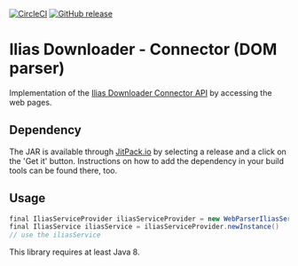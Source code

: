 [![CircleCI](https://circleci.com/gh/thetric/ilias-downloader-connector-domparser.svg?style=shield)](https://circleci.com/gh/thetric/ilias-downloader-connector-domparser)
[![GitHub release](https://img.shields.io/github/release/thetric/ilias-downloader-connector-domparser.svg?style=flat-square)](https://github.com/thetric/ilias-downloader-connector-domparser/releases)
# Ilias Downloader - Connector (DOM parser)

Implementation of the [Ilias Downloader Connector API](https://github.com/thetric/ilias-downloader-connector-api) by accessing the web pages.

## Dependency

The JAR is available through [JitPack.io](https://jitpack.io/#thetric/ilias-downloader-connector-domparser) by selecting a release and a click on the 'Get it' button.
Instructions on how to add the dependency in your build tools can be found there, too.

## Usage

```groovy
final IliasServiceProvider iliasServiceProvider = new WebParserIliasServiceProvider(new JsoupCookieService(), ILIAS_SERVER_LOGIN_URL)
final IliasService iliasService = iliasServiceProvider.newInstance()
// use the iliasService
```

This library requires at least Java 8.
